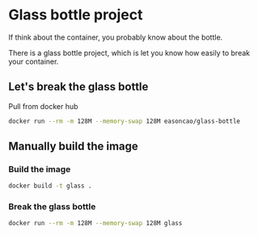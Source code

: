 Glass bottle project
===

If think about the container, you probably know about the bottle.

There is a glass bottle project, which is let you know how easily to break
your container.

## Let's break the glass bottle

Pull from docker hub

```bash
docker run --rm -m 128M --memory-swap 128M easoncao/glass-bottle
```

## Manually build the image


### Build the image

```bash
docker build -t glass .
```

### Break the glass bottle

```bash
docker run --rm -m 128M --memory-swap 128M glass
```
